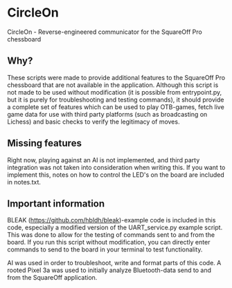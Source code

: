 # CircleOn
CircleOn - Reverse-engineered communicator for the SquareOff Pro chessboard

## Why?
These scripts were made to provide additional features to the SquareOff Pro chessboard that are not available in the application. Although this script is not made to be used without modification (it is possible from entrypoint.py, but it is purely for troubleshooting and testing commands), it should provide a complete set of features which can be used to play OTB-games, fetch live game data for use with third party platforms (such as broadcasting on Lichess) and basic checks to verify the legitimacy of moves.

## Missing features
Right now, playing against an AI is not implemented, and third party integration was not taken into consideration when writing this. If you want to implement this, notes on how to control the LED's on the board are included in notes.txt.

## Important information
BLEAK (https://github.com/hbldh/bleak)-example code is included in this code, especially a modified version of the UART_service.py example script. This was done to allow for the testing of commands sent to and from the board. If you run this script without modification, you can directly enter commands to send to the board in your terminal to test functionality.

AI was used in order to troubleshoot, write and format parts of this code. A rooted Pixel 3a was used to initially analyze Bluetooth-data send to and from the SquareOff application.